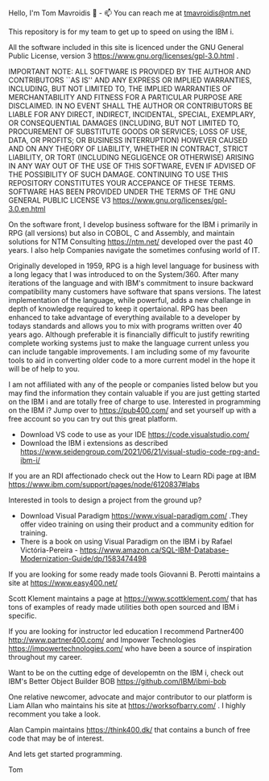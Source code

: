 Hello, I'm Tom Mavroidis 👋   - 📫 You can reach me at tmavroidis@ntm.net

This repository is for my team to get up to speed on using the IBM i.

All the software included in this site is licenced under the GNU General Public License, version 3  https://www.gnu.org/licenses/gpl-3.0.html .

IMPORTANT NOTE:
  ALL SOFTWARE IS PROVIDED BY THE AUTHOR AND CONTRIBUTORS ``AS IS'' AND ANY EXPRESS OR IMPLIED WARRANTIES, INCLUDING, BUT NOT LIMITED TO, THE IMPLIED WARRANTIES OF MERCHANTABILITY AND FITNESS FOR A PARTICULAR PURPOSE ARE DISCLAIMED.  IN NO EVENT SHALL THE AUTHOR OR CONTRIBUTORS BE LIABLE FOR ANY DIRECT, INDIRECT, INCIDENTAL, SPECIAL, EXEMPLARY, OR CONSEQUENTIAL DAMAGES (INCLUDING, BUT NOT LIMITED TO, PROCUREMENT OF SUBSTITUTE GOODS OR SERVICES; LOSS OF USE, DATA, OR PROFITS; OR BUSINESS INTERRUPTION) HOWEVER CAUSED AND ON ANY THEORY OF LIABILITY, WHETHER IN CONTRACT, STRICT LIABILITY, OR TORT (INCLUDING NEGLIGENCE OR OTHERWISE) ARISING IN ANY WAY OUT OF THE USE OF THIS SOFTWARE, EVEN IF ADVISED OF THE POSSIBILITY OF SUCH DAMAGE. CONTINUING TO USE THIS REPOSITORY CONSTITUTES YOUR ACCEPANCE OF THESE TERMS.
  SOFTWARE HAS BEEN PROVIDED UNDER THE TERMS OF THE GNU GENERAL PUBLIC LICENSE V3  https://www.gnu.org/licenses/gpl-3.0.en.html

On the software front, I develop business software for the IBM i primarily in RPG (all versions) but also in COBOL, C and Assembly, and maintain solutions for NTM Consulting https://ntm.net/ developed over the past 40 years. I also help Companies navigate the sometimes confusing world of IT. 

Originally developed in 1959, RPG is a high level language for business with a long legacy that I was introduced to on the System/360. After many iterations of the language and with IBM's commitment to insure backward compatibility many customers have software that spans versions. The latest implementation of the language, while powerful,  adds a new challange in depth of knowledge required to keep it opertaional. RPG has been enhanced to take advantage of everything available to a developer by todays standards and allows you to mix with programs written over 40 years ago. Although preferable it is financially difficult to justify rewriting complete working systems just to make the language current unless you can include tangable improvements. I am including some of my favourite tools to aid in converting older code to a more current model in the hope it will be of help to you. 

I am not affiliated with any of the people or companies listed below but you may find the information they contain valuable if you are just getting started on the IBM i and are totally free of charge to use.
Interested in programming on the IBM i?  Jump over to https://pub400.com/ and set yourself up with a free account so you can try out this great platform.
- Download VS code to use as your IDE https://code.visualstudio.com/ 
- Download the IBM i extensions as described https://www.seidengroup.com/2021/06/21/visual-studio-code-rpg-and-ibm-i/ 

If you are an RDI affectionado check out the How to Learn RDi page at IBM https://www.ibm.com/support/pages/node/6120837#labs

Interested in tools to design a project from the ground up?
- Download Visual Paradigm https://www.visual-paradigm.com/ .They offer video training on using their product and a community edition for training. 
- There is a book on using Visual Paradigm on the IBM i by Rafael Victória-Pereira - https://www.amazon.ca/SQL-IBM-Database-Modernization-Guide/dp/1583474498 

If you are looking for some ready made tools Giovanni B. Perotti maintains a site at https://www.easy400.net/

Scott Klement maintains a page at https://www.scottklement.com/ that has tons of examples of ready made utilities both open sourced and IBM i specific.

If you are looking for instructor led education I recommend Partner400  http://www.partner400.com/ and Impower Technologies https://impowertechnologies.com/  who have been a source of inspiration throughout my career.

Want to be on the cutting edge of developemtn on the IBM i, check out IBM's Better Object Builder BOB https://github.com/IBM/ibmi-bob

One relative newcomer, advocate and major contributor to our platform is Liam Allan who maintains his site at https://worksofbarry.com/ . I highly recomment you take a look.

Alan Campin maintains https://think400.dk/ that contains a bunch of free code that may be of interest.

And lets get started programming.

Tom



<!---
tmavroidis/tmavroidis is a ✨ special ✨ repository because its `README.md` (this file) appears on your GitHub profile.
You can click the Preview link to take a look at your changes.
--->
